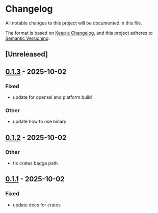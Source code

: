 # Changelog

All notable changes to this project will be documented in this file.

The format is based on [Keep a Changelog](https://keepachangelog.com/en/1.0.0/),
and this project adheres to [Semantic Versioning](https://semver.org/spec/v2.0.0.html).

## [Unreleased]

## [0.1.3](https://github.com/1eedaegon/boots/compare/boots-core-v0.1.2...boots-core-v0.1.3) - 2025-10-02

### Fixed
- update for openssl and platform build

### Other

- update how to use binary

## [0.1.2](https://github.com/1eedaegon/boots/compare/boots-core-v0.1.1...boots-core-v0.1.2) - 2025-10-02

### Other

- fix crates badge path

## [0.1.1](https://github.com/1eedaegon/boots/compare/boots-core-v0.1.0...boots-core-v0.1.1) - 2025-10-02

### Fixed

- update docs for crates
